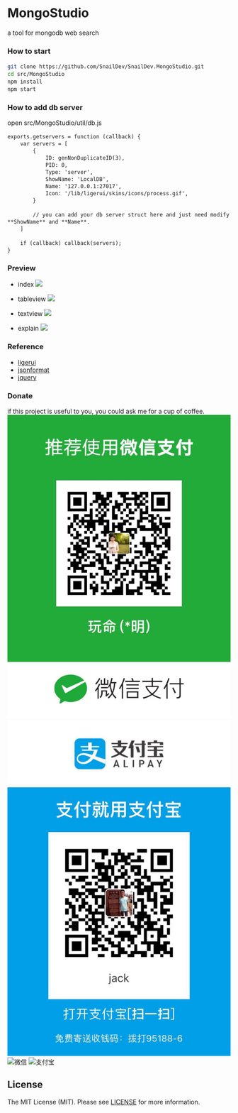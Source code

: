 # MongoStudio
a tool for mongodb web search

### How to start
```bash
git clone https://github.com/SnailDev/SnailDev.MongoStudio.git
cd src/MongoStudio
npm install
npm start
```

### How to add db server
open src/MongoStudio/util/db.js

```node
exports.getservers = function (callback) {
    var servers = [
        {
            ID: genNonDuplicateID(3),
            PID: 0,
            Type: 'server',
            ShowName: 'LocalDB',
            Name: '127.0.0.1:27017',
            Icon: '/lib/ligerui/skins/icons/process.gif',
        }

        // you can add your db server struct here and just need modify **ShowName** and **Name**.
    ]

    if (callback) callback(servers);
}
```

### Preview
- index
![](images/home.jpg)

- tableview
![](images/tableview.jpg)

- textview
![](images/textview.jpg)

- explain
![](images/explain.jpg)

### Reference
- [ligerui](http://www.ligerui.com/)
- [jsonformat](http://tool.oschina.net/codeformat/json)
- [jquery](http://jquery.com/)

### Donate
if this project is useful to you, you could ask me for a cup of coffee.
![](images/wechatpay.jpg)
![](images/alipay.jpg)
<img src="https://github.com/HeTingwei/ReadmeLearn/blob/master/avatar1.jpg" width="250" height="350" alt="微信"/>
<img src="https://github.com/HeTingwei/ReadmeLearn/blob/master/avatar1.jpg" width="250" height="350" alt="支付宝"/>

## License

The MIT License (MIT). Please see [LICENSE](LICENSE) for more information.
